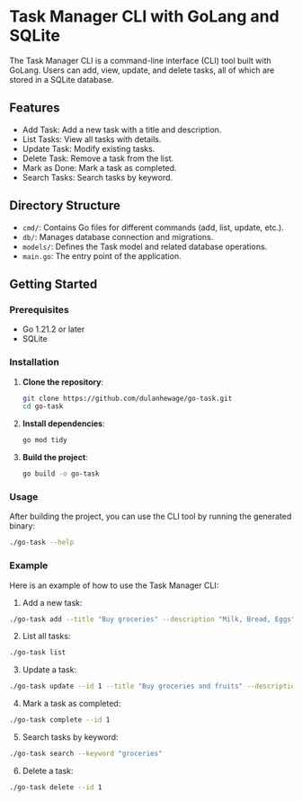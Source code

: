 # Task Manager CLI with GoLang and SQLite

The Task Manager CLI is a command-line interface (CLI) tool built with GoLang. Users can add, view, update, and delete tasks, all of which are stored in a SQLite database.

## Features

- Add Task: Add a new task with a title and description.
- List Tasks: View all tasks with details.
- Update Task: Modify existing tasks.
- Delete Task: Remove a task from the list.
- Mark as Done: Mark a task as completed.
- Search Tasks: Search tasks by keyword.

## Directory Structure

- `cmd/`: Contains Go files for different commands (add, list, update, etc.).
- `db/`: Manages database connection and migrations.
- `models/`: Defines the Task model and related database operations.
- `main.go`: The entry point of the application.

## Getting Started

### Prerequisites

- Go 1.21.2 or later
- SQLite

### Installation

1. **Clone the repository**:

   ```sh
   git clone https://github.com/dulanhewage/go-task.git
   cd go-task
   ```

2. **Install dependencies**:

   ```sh
   go mod tidy
   ```

3. **Build the project**:

   ```sh
   go build -o go-task
   ```

### Usage

After building the project, you can use the CLI tool by running the generated binary:

```sh
./go-task --help
```

### Example

Here is an example of how to use the Task Manager CLI:

1. Add a new task:

```sh
./go-task add --title "Buy groceries" --description "Milk, Bread, Eggs"
```

2. List all tasks:

```sh
./go-task list
```

3. Update a task:

```sh
./go-task update --id 1 --title "Buy groceries and fruits" --description "Milk, Bread, Eggs, Apples"
```

4. Mark a task as completed:

```sh
./go-task complete --id 1
```

5. Search tasks by keyword:

```sh
./go-task search --keyword "groceries"
```

6. Delete a task:

```sh
./go-task delete --id 1
```
